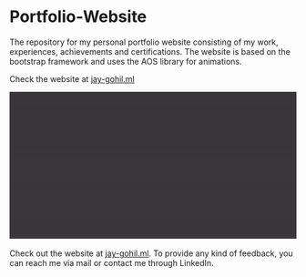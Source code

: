 # Portfolio-Website
The repository for my personal portfolio website consisting of my work, experiences, achievements and certifications. The website is based on the bootstrap framework and uses the AOS library for animations.

Check the website at [jay-gohil.ml](https://jay-gohil.ml/)

<p align="center">
  <img src="/screenshots/JayGohil.gif" alt="animated" />
</p>

<!--
![Website Screenshot](https://github.com/gohil-jay/Portfolio-Website/blob/main/screenshots/Screenshot-1.png?raw=true)
-->

Check out the website at [jay-gohil.ml](https://jay-gohil.ml/). To provide any kind of feedback, you can reach me via mail or contact me through LinkedIn.
